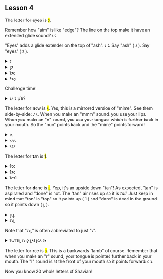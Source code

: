 ## Lesson 4

  
The letter for <strong>eye</strong>s is <mark>𐑲</mark>.


Remember how "aim" is like "edge"? The line on the top make it have an extended glide sound? 𐑧 𐑱

  
"Eyes" adds a glide extender on the top of "ash". 𐑨 𐑲. Say "ash" ( 𐑨 ). Say "eyes" ( 𐑲 ).


<details>
    <summary>𐑲</summary>
    <p>I / eye</p>
</details>
<details>
    <summary>𐑚𐑲</summary>
    <p>bye</p>
</details>
<details>
    <summary>𐑐𐑲𐑤</summary>
    <p>pile</p>
</details>
<details>
    <summary>𐑕𐑲𐑞</summary>
    <p>scythe</p>
</details>
  
<p>Challenge time!</p>
  
<details>
    <summary>𐑨𐑥 𐑲 𐑣𐑨𐑐𐑦?</summary>
    <p>Am I happy?</p>
</details>

The letter for <strong>n</strong>ow is <mark>𐑯</mark>. Yes, this is a mirrored version of "mime". See them side-by-side: 𐑥 𐑯. When you make an "mmm" sound, you use your lips. When you make an "n" sound, you use your tongue, which is further back in your mouth. So the "nun" points back and the "mime" points forward!


<details>
    <summary>𐑦𐑯</summary>
    <p>in</p>
</details>
<details>
    <summary>𐑯𐑵𐑯</summary>
    <p>noon</p>
</details>
<details>
    <summary>𐑯𐑱𐑥</summary>
    <p>name</p>
</details>

The letter for <strong>t</strong>an is <mark>𐑑</mark>.


<details>
    <summary>𐑑𐑱𐑤</summary>
    <p>tail / tale</p>
</details>
<details>
    <summary>𐑑𐑲𐑤</summary>
    <p>tile</p>
</details>
<details>
    <summary>𐑐𐑤𐑲𐑑</summary>
    <p>plight</p>
</details>

The letter for <strong>d</strong>one is <mark>𐑛</mark>. Yep, it's an upside down "tan"! As expected, "tan" is aspirated and "done" is not. The "tan" air rises up so it is <em>tall</em>. Just keep in mind that "tan" is "top" so it points up ( 𐑑 ) and "done" is dead in the ground so it points down ( 𐑛 ).


<details>
    <summary>𐑛𐑧𐑛</summary>
    <p>dead</p>
</details>
<details>
    <summary>𐑨𐑯𐑛</summary>
    <p>and</p>
</details>

Note that "𐑨𐑯𐑛" is often abbreviated to just "𐑯".

<details>
    <summary>𐑑𐑧𐑥𐑐𐑑𐑩𐑛 𐑦𐑯 𐑞 𐑛𐑰𐑐 𐑚𐑤𐑵 𐑕𐑰</summary>
    <p>Tempted in the deep blue sea</p>
</details>

The letter for <strong>r</strong>oe is <mark>𐑮</mark>. This is a backwards "lamb" of course. Remember that when you make an "r" sound, your tongue is pointed further back in your mouth. The "l" sound is at the front of your mouth so it points forward: 𐑤 𐑮.

Now you know 20 whole letters of Shavian!


